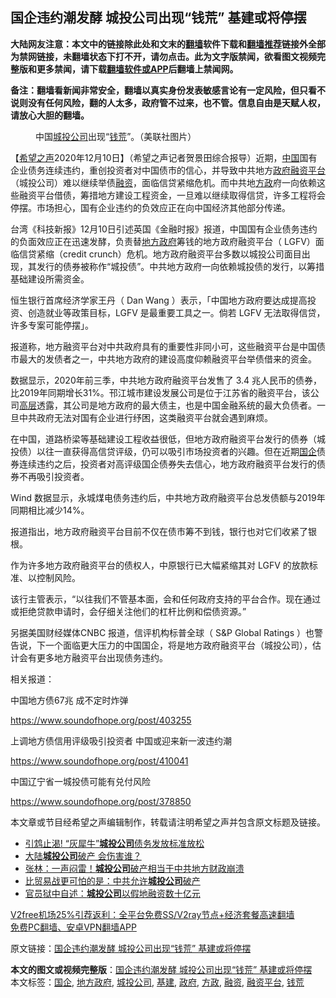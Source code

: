  <h2>国企违约潮发酵 城投公司出现“钱荒” 基建或将停摆</h2> <p class="notice"><b>大陆网友注意：本文中的链接除此处和文末的<a href="https://github.com/bannedbook/fanqiang" >翻墙</a>软件下载和<a href="https://github.com/killgcd/justmysocks/blob/master/README.md">翻墙推荐</a>链接外全部为禁网链接，未翻墙状态下打不开，请勿点击。此为文字版禁闻，欲看图文视频完整版和更多禁闻，请下载<a href="https://github.com/bannedbook/fanqiang">翻墙软件或APP</a>后翻墙上禁闻网。</p><p>备注：翻墙看新闻非常安全，翻墙以真实身份发表敏感言论有一定风险，但只看不说则没有任何风险，翻的人太多，政府管不过来，也不管。信息自由是天赋人权，请放心大胆的翻墙。</b></p>  <div class="entry"> <figure><figcaption>中国<a href="https://www.bannedbook.org/bnews/tag/%E5%9F%8E%E6%8A%95%E5%85%AC%E5%8F%B8/" class="st_tag internal_tag" rel="tag" title="标签 城投公司 下的日志">城投公司</a>出现“<a href="https://www.bannedbook.org/bnews/tag/%E9%92%B1%E8%8D%92/" class="st_tag internal_tag" rel="tag" title="标签 钱荒 下的日志">钱荒</a>”。（美联社图片）</figcaption></figure> <p>【<span class='wp_keywordlink_affiliate'><a href="https://www.soundofhope.org" title="希望之声" target="_blank">希望之声</a></span>2020年12月10日】（希望之声记者贺景田综合报导）近期，<span class='wp_keywordlink_affiliate'><a href="https://www.bannedbook.org/" title="中国" target="_blank">中国</a></span>国有企业债务连续违约，重创投资者对中国债市的信心，并导致中共地方<a href="https://www.bannedbook.org/bnews/tag/%e6%94%bf%e5%ba%9c/" class="st_tag internal_tag" rel="tag" title="标签 政府 下的日志">政府</a><a href="https://www.bannedbook.org/bnews/tag/%E8%9E%8D%E8%B5%84%E5%B9%B3%E5%8F%B0/" class="st_tag internal_tag" rel="tag" title="标签 融资平台 下的日志">融资平台</a>（城投公司）难以继续举债<a href="https://www.bannedbook.org/bnews/tag/%E8%9E%8D%E8%B5%84/" class="st_tag internal_tag" rel="tag" title="标签 融资 下的日志">融资</a>，面临信贷紧缩危机。而中共地<a href="https://www.bannedbook.org/bnews/tag/%e6%96%b9%e6%94%bf/" class="st_tag internal_tag" rel="tag" title="标签 方政 下的日志">方政</a>府一向依赖这些融资平台借债，筹措地方建设工程资金，一旦难以继续取得信贷，许多工程将会停摆。市场担心，国有企业违约的负效应正在向中国经济其他部分传递。</p> <p>台湾《科技新报》12月10日引述英国《金融时报》报道，中国国有企业债务违约的负面效应正在迅速发酵，负责替<a href="https://www.bannedbook.org/bnews/tag/%E5%9C%B0%E6%96%B9%E6%94%BF%E5%BA%9C/" class="st_tag internal_tag" rel="tag" title="标签 地方政府 下的日志">地方政府</a>筹钱的地方政府融资平台（ LGFV）面临信贷紧缩（credit crunch）危机。地方政府融资平台多数以城投公司面目出现，其发行的债券被称作“城投债”。中共地方政府一向依赖城投债的发行，以筹措基础建设所需资金。</p> <p>恒生银行首席经济学家王丹（ Dan Wang ）表示，「中国地方政府要达成提高投资、创造就业等政策目标，LGFV 是最重要工具之一。倘若 LGFV 无法取得信贷，许多专案可能停摆」。</p> <p>报道称，地方融资平台对中共政府具有的重要性非同小可，这些融资平台是中国债市最大的发债者之一，中共地方政府的建设高度仰赖融资平台举债借来的资金。</p> <p>数据显示，2020年前三季，中共地方政府融资平台发售了 3.4 兆人民币的债券，比2019年同期增长31%。邗江城市建设发展公司是位于江苏省的融资平台，该公司<span class='wp_keywordlink_affiliate'><a href="https://www.bannedbook.org/bnews/ccpdope/" title="中共高层内幕" target="_blank">高层</a></span>透露，其公司是地方政府的最大债主，也是中国金融系统的最大负债者。一旦中共政府无法对国有企业进行纾困，这类融资平台就会遇到麻烦。</p>  <p>在中国，道路桥梁等基础建设工程收益很低，但地方政府融资平台发行的债券（城投债）以往一直获得高信贷评级，仍可以吸引市场投资者的兴趣。但在近期<a href="https://www.bannedbook.org/bnews/tag/%E5%9B%BD%E4%BC%81/" class="st_tag internal_tag" rel="tag" title="标签 国企 下的日志">国企</a>债券连续违约之后，投资者对高评级国企债券失去信心，地方政府融资平台发行的债券不再吸引投资者。</p> <p>Wind 数据显示，永城煤电债务违约后，中共地方政府融资平台总发债额与2019年同期相比减少14%。</p> <p>报道指出，地方政府融资平台目前不仅在债市筹不到钱，银行也对它们收紧了银根。</p> <p>作为许多地方政府融资平台的债权人，中原银行已大幅紧缩其对 LGFV 的放款标准、以控制风险。</p> <p>该行主管表示，“以往我们不管基本面，会和任何政府支持的平台合作。现在通过或拒绝贷款申请时，会仔细关注他们的杠杆比例和偿债资源。”</p>  <p>另据美国财经媒体CNBC 报道，信评机构标普全球（ S&amp;P Global Ratings ）也警告说，下一个面临更大压力的中国国企，将是地方政府融资平台（城投公司），估计会有更多地方融资平台出现债务违约。</p> <p>相关报道：</p> <p>中国地方债67兆 成不定时炸弹</p> <p><a href="https://www.soundofhope.org/post/403255">https://www.soundofhope.org/post/403255</a></p> <p>上调地方债信用评级吸引投资者 中国或迎来新一波违约潮</p>  <p><a href="https://www.soundofhope.org/post/410041">https://www.soundofhope.org/post/410041</a></p> <p>中国辽宁省一城投债可能有兑付风险</p> <p><a href="https://www.soundofhope.org/post/378850">https://www.soundofhope.org/post/378850</a></p> <p>本文章或节目经希望之声编辑制作，转载请注明希望之声并包含原文标题及链接。</p> <ul class='op-related-articles' title='相关阅读'> <li><a href='https://www.bannedbook.org/bnews/finance/20190314/1097126.html' target='_blank'>引鸩止渴! “灰犀牛”<b>城投公司</b>债务发放标准放松</a></li> <li><a href='https://www.bannedbook.org/bnews/topimagenews/20181010/1010149.html' target='_blank'>大陆<b>城投公司</b>破产 会伤害谁？</a></li> <li><a href='https://www.bannedbook.org/bnews/comments/20180925/1002893.html' target='_blank'>张林：一声闷雷！<b>城投公司</b>破产相当于中共地方财政崩溃</a></li> <li><a href='https://www.bannedbook.org/bnews/topimagenews/20180921/1001264.html' target='_blank'>比贸易战更可怕的是：中共允许<b>城投公司</b>破产</a></li> <li><a href='https://www.bannedbook.org/bnews/cnnews/aboluonews/20140705/272800.html' target='_blank'>官员狱中自述：<b>城投公司</b>以假地融资数十亿元</a></li> </ul> <p class="texttj"> <a href="https://github.com/bannedbook/fanqiang/wiki/V2ray%E6%9C%BA%E5%9C%BA" target="_blank">V2free机场25%引荐返利：全平台免费SS/V2ray节点+经济套餐高速翻墙</a><br/> <a href="https://github.com/bannedbook/fanqiang/wiki/%E7%A6%81%E9%97%BB%E7%BD%91%E5%AE%89%E5%8D%93%E7%BF%BB%E5%A2%99%E6%96%B0%E9%97%BBAPP" target="_blank">免费PC翻墙、安卓VPN翻墙APP</a></p><p>原文链接：<a class="src_link"  href="https://www.soundofhope.org/post/452368" target="_blank">国企违约潮发酵 城投公司出现“钱荒” 基建或将停摆</a></p> <a name='sharetosocial'></a>       <div><b>本文的图文或视频完整版</b>：<a href='https://www.bannedbook.org/bnews/comments/20201211/1445531.html'>国企违约潮发酵 城投公司出现“钱荒” 基建或将停摆</a></div>  </div><!--END ENTRY--> <div class="postfooter"> <div>本文标签：<a href="https://www.bannedbook.org/bnews/tag/%E5%9B%BD%E4%BC%81/" rel="tag">国企</a>, <a href="https://www.bannedbook.org/bnews/tag/%E5%9C%B0%E6%96%B9%E6%94%BF%E5%BA%9C/" rel="tag">地方政府</a>, <a href="https://www.bannedbook.org/bnews/tag/%E5%9F%8E%E6%8A%95%E5%85%AC%E5%8F%B8/" rel="tag">城投公司</a>, <a href="https://www.bannedbook.org/bnews/tag/%E5%9F%BA%E5%BB%BA/" rel="tag">基建</a>, <a href="https://www.bannedbook.org/bnews/tag/%e6%94%bf%e5%ba%9c/" rel="tag">政府</a>, <a href="https://www.bannedbook.org/bnews/tag/%e6%96%b9%e6%94%bf/" rel="tag">方政</a>, <a href="https://www.bannedbook.org/bnews/tag/%E8%9E%8D%E8%B5%84/" rel="tag">融资</a>, <a href="https://www.bannedbook.org/bnews/tag/%E8%9E%8D%E8%B5%84%E5%B9%B3%E5%8F%B0/" rel="tag">融资平台</a>, <a href="https://www.bannedbook.org/bnews/tag/%E9%92%B1%E8%8D%92/" rel="tag">钱荒</a></div>  </div><!--END POSTFOOTER--> 
